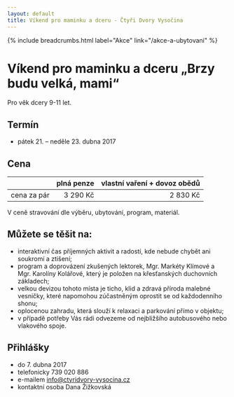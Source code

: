 ```yaml
---
layout: default
title: Víkend pro maminku a dceru - Čtyři Dvory Vysočina
---
```


{% include breadcrumbs.html label="Akce" link="/akce-a-ubytovani" %}

# Víkend pro maminku a dceru „Brzy budu velká, mami“

Pro věk dcery 9-11 let.

## Termín

- pátek 21. – neděle 23. dubna 2017

## Cena

| &nbsp;      | plná penze | vlastní vaření + dovoz obědů |
|:------------|-----------:|-----------------------------:|
| cena za pár |   3 290 Kč |                     2 830 Kč |

V ceně stravování dle výběru, ubytování, program, materiál.
 
## Můžete se těšit na:

- interaktivní čas příjemných aktivit a radostí, kde nebude chybět ani soukromí a ztišení;
- program a doprovázení zkušených lektorek, Mgr. Markéty Klímové a Mgr. Karolíny Kolářové, který je položen na křesťanských duchovních základech;
- velkou devizou tohoto místa je ticho, klid a zdravá příroda malebné vesničky, které napomohou zúčastněným oprostit se od každodenního shonu;
- oplocenou zahradu, která slouží k relaxaci a parkování přímo v objektu;
- v případě potřeby Vás rádi odvezeme od nejbližšího autobusového nebo vlakového spoje.

## Přihlášky

- do 7. dubna 2017
- telefonicky 739 020 886
- e-mailem info@ctyridvory-vysocina.cz
- kontaktní osoba Dana Žižkovská
